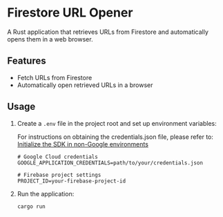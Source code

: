 # Firestore URL Opener

A Rust application that retrieves URLs from Firestore and automatically opens them in a web browser.

## Features

- Fetch URLs from Firestore
- Automatically open retrieved URLs in a browser

## Usage

1. Create a `.env` file in the project root and set up environment variables:

   For instructions on obtaining the credentials.json file, please refer to:
   [Initialize the SDK in non-Google environments](https://firebase.google.com/docs/admin/setup#initialize_the_sdk_in_non-google_environments)

   ```
   # Google Cloud credentials
   GOOGLE_APPLICATION_CREDENTIALS=path/to/your/credentials.json

   # Firebase project settings
   PROJECT_ID=your-firebase-project-id 
   ```

2. Run the application:
   ```bash
   cargo run
   ```
